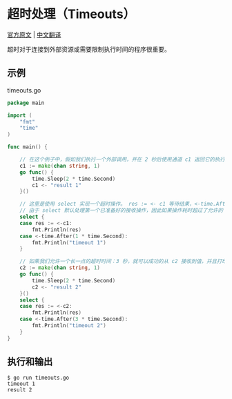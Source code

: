 # 超时处理（Timeouts）

[官方原文](https://gobyexample.com/timeouts) | [中文翻译](https://gobyexample-cn.github.io/timeouts)

超时对于连接到外部资源或需要限制执行时间的程序很重要。

## 示例

timeouts.go

```go
package main

import (
	"fmt"
	"time"
)

func main() {

	// 在这个例子中，假如我们执行一个外部调用，并在 2 秒后使用通道 c1 返回它的执行结果
	c1 := make(chan string, 1)
	go func() {
		time.Sleep(2 * time.Second)
		c1 <- "result 1"
	}()

	// 这里是使用 select 实现一个超时操作。 res := <- c1 等待结果，<-time.After 等待超时（1秒钟）以后发送的值
	// 由于 select 默认处理第一个已准备好的接收操作，因此如果操作耗时超过了允许的 1 秒的话，将会执行超时 case
	select {
	case res := <-c1:
		fmt.Println(res)
	case <-time.After(1 * time.Second):
		fmt.Println("timeout 1")
	}

	// 如果我们允许一个长一点的超时时间：3 秒，就可以成功的从 c2 接收到值，并且打印出结果
	c2 := make(chan string, 1)
	go func() {
		time.Sleep(2 * time.Second)
		c2 <- "result 2"
	}()
	select {
	case res := <-c2:
		fmt.Println(res)
	case <-time.After(3 * time.Second):
		fmt.Println("timeout 2")
	}
}
```

## 执行和输出

```
$ go run timeouts.go
timeout 1
result 2
```
